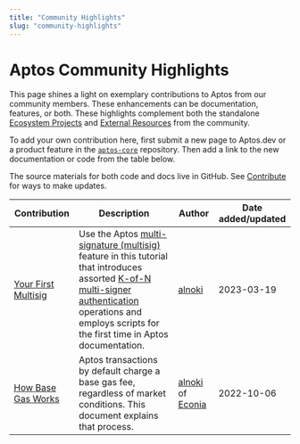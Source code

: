 ```yaml
---
title: "Community Highlights"
slug: "community-highlights"
---
```


# Aptos Community Highlights

This page shines a light on exemplary contributions to Aptos from our community members. These enhancements can be documentation, features, or both. These highlights complement both the standalone [Ecosystem Projects](https://github.com/aptos-foundation/ecosystem-projects) and [External Resources](../external-resources.md) from the community.

To add your own contribution here, first submit a new page to Aptos.dev or a product feature in the [`aptos-core`](https://github.com/aptos-labs/aptos-core) repository. Then add a link to the new documentation or code from the table below.

The source materials for both code and docs live in GitHub. See [Contribute](../index.md) for ways to make updates.

| Contribution | Description | Author | Date added/updated |
| --- | --- | --- | --- |
| [Your First Multisig](../../tutorials/first-multisig.md) | Use the Aptos [multi-signature (multisig)](../../tutorials/first-multisig.md) feature in this tutorial that introduces assorted [K-of-N multi-signer authentication](../../concepts/accounts.md#multi-signer-authentication) operations and employs scripts for the first time in Aptos documentation. | [alnoki](https://github.com/alnoki) | 2023-03-19 |
| [How Base Gas Works](../../concepts/base-gas.md) | Aptos transactions by default charge a base gas fee, regardless of market conditions. This document explains that process. | [alnoki](https://github.com/alnoki) of [Econia](https://www.econialabs.com/) | 2022-10-06 |
